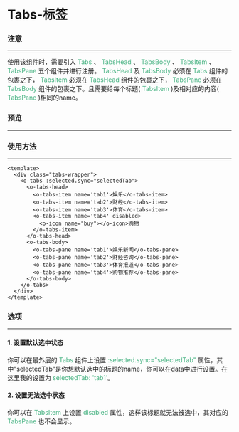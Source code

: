 # Tabs-标签


### 注意
--- 
使用该组件时，需要引入<span style='color:#3eaf7c;'> Tabs </span>、<span style='color:#3eaf7c;'> TabsHead </span>、<span style='color:#3eaf7c;'> TabsBody </span>、<span style='color:#3eaf7c;'> TabsItem </span>、<span style='color:#3eaf7c;'> TabsPane </span>
五个组件并进行注册。<span style='color:#3eaf7c;'> TabsHead </span>及<span style='color:#3eaf7c;'> TabsBody </span>必须在<span style='color:#3eaf7c;'> Tabs </span>组件的包裹之下，<span style='color:#3eaf7c;'> TabsItem </span>必须在<span style='color:#3eaf7c;'> TabsHead </span>组件的包裹之下，<span style='color:#3eaf7c;'> TabsPane </span>必须在<span style='color:#3eaf7c;'> TabsBody </span>组件的包裹之下。且需要给每个标题(<span style='color:#3eaf7c;'> TabsItem </span>)及相对应的内容(<span style='color:#3eaf7c;'> TabsPane </span>)相同的name。

### 预览
---

<ClientOnly>
   <tabs-demo></tabs-demo>
</ClientOnly>

### 使用方法
---

```vue
<template>
  <div class="tabs-wrapper">
    <o-tabs :selected.sync="selectedTab">
      <o-tabs-head>
        <o-tabs-item name='tab1'>娱乐</o-tabs-item>
        <o-tabs-item name='tab2'>财经</o-tabs-item>
        <o-tabs-item name='tab3'>体育</o-tabs-item>
        <o-tabs-item name='tab4' disabled>
          <o-icon name="buy"></o-icon>购物
        </o-tabs-item>
      </o-tabs-head>
      <o-tabs-body>
        <o-tabs-pane name='tab1'>娱乐新闻</o-tabs-pane>
        <o-tabs-pane name='tab2'>财经咨询</o-tabs-pane>
        <o-tabs-pane name='tab3'>体育报道</o-tabs-pane>
        <o-tabs-pane name='tab4'>购物推荐</o-tabs-pane>
      </o-tabs-body>
    </o-tabs>
  </div>
</template>
```

### 选项
---

#### 1. 设置默认选中状态
你可以在最外层的<span style='color:#3eaf7c;'> Tabs </span>组件上设置<span style='color:#3eaf7c;'> :selected.sync="selectedTab" </span>属性，其中"selectedTab"是你想默认选中的标题的name，你可以在data中进行设置。在这里我的设置为<span style='color:#3eaf7c;'> selectedTab: 'tab1'</span>。

#### 2. 设置无法选中状态
你可以在<span style='color:#3eaf7c;'> TabsItem </span>上设置<span style='color:#3eaf7c;'> disabled </span>属性，这样该标题就无法被选中，其对应的<span style='color:#3eaf7c;'> TabsPane </span>也不会显示。